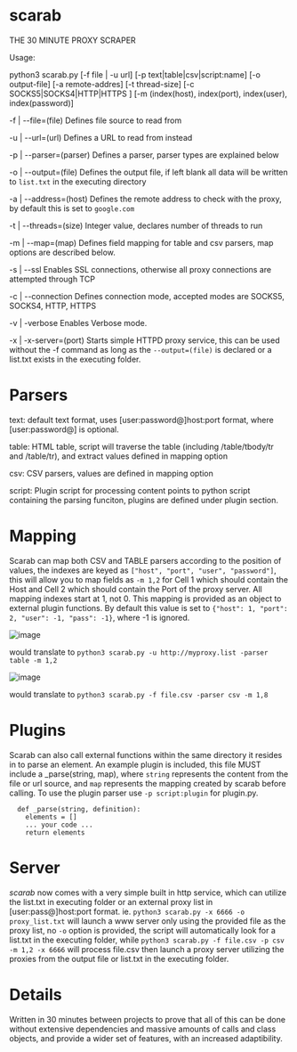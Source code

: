 # scarab
THE 30 MINUTE PROXY SCRAPER


Usage:

python3 scarab.py [-f file | -u url] [-p text|table|csv|script:name] [-o output-file] [-a remote-addres] [-t thread-size] [-c SOCKS5|SOCKS4|HTTP|HTTPS ] [-m (index(host), index(port), index(user), index(password)]
  
  -f <file> | --file=(file)       Defines file source to read from
  
  -u <url>  | --url=(url)         Defines a URL to read from instead
  
  -p <parser> | --parser=(parser) Defines a parser, parser types are explained below
  
  -o <file> | --output=(file)     Defines the output file, if left blank all data will be written to `list.txt` in the executing directory
  
  -a <host> | --address=(host)    Defines the remote address to check with the proxy, by default this is set to `google.com`
  
  -t <size> | --threads=(size)    Integer value, declares number of threads to run
  
  -m <map>  | --map=(map)         Defines field mapping for table and csv parsers, map options are described below.
  
  -s | --ssl                      Enables SSL connections, otherwise all proxy connections are attempted through TCP
  
  -c | --connection               Defines connection mode, accepted modes are SOCKS5, SOCKS4, HTTP, HTTPS
  
  -v | -verbose                   Enables Verbose mode.

  -x | -x-server=(port)           Starts simple HTTPD proxy service, this can be used without the -f command as long as the `--output=(file)` is declared or a list.txt exists in the executing folder.
  
  
  
# Parsers
  
  text: default text format, uses [user:password@]host:port format, where [user:password@] is optional.
  
  table: HTML table, script will traverse the table (including /table/tbody/tr and /table/tr), and extract values defined in mapping option
  
  csv:   CSV parsers, values are defined in mapping option
  
  script: Plugin script for processing content points to python script containing the parsing funciton, plugins are defined under plugin section.
  
  
# Mapping
  
  Scarab can map both CSV and TABLE parsers according to the position of values, the indexes are keyed as `["host", "port", "user", "password"]`, this will allow you to map fields as `-m 1,2` for Cell 1 which should contain the Host and Cell 2 which should contain the Port of the proxy server.  All mapping indexes start at 1, not 0.  This mapping is provided as an object to external plugin functions.  By default this value is set to `{"host": 1, "port": 2, "user": -1, "pass": -1}`, where -1 is ignored.
  
  ![image](https://user-images.githubusercontent.com/97387095/148680008-dc7f2b9f-cec6-47ff-be4d-7867d984d389.png)
  
  would translate to `python3 scarab.py -u http://myproxy.list -parser table -m 1,2`
  
  ![image](https://user-images.githubusercontent.com/97387095/148681117-c28ef3b2-681b-44a4-a9b1-f37947902284.png)

  would translate to `python3 scarab.py -f file.csv -parser csv -m 1,8`
  
# Plugins
  
  Scarab can also call external functions within the same directory it resides in to parse an element.  An example plugin is included, this file MUST include a _parse(string, map), where `string` represents the content from the file or url source, and `map` represents the mapping created by scarab before calling.  To use the plugin parser use `-p script:plugin` for plugin.py.
  
  ```
    def _parse(string, definition):
      elements = []
      ... your code ...
      return elements
  ```

# Server
  
  *scarab* now comes with a very simple built in http service, which can utilize the list.txt in executing folder or an external proxy list in [user:pass@]host:port format. ie. `python3 scarab.py -x 6666 -o proxy_list.txt` will launch a www server only using the provided file as the proxy list, no `-o` option is provided, the script will automatically look for a list.txt in the executing folder, while `python3 scarab.py -f file.csv -p csv -m 1,2 -x 6666` will process file.csv then launch a proxy server utilizing the proxies from the output file or list.txt in the executing folder.
  
# Details
  
  Written in 30 minutes between projects to prove that all of this can be done without extensive dependencies and massive amounts of calls and class objects, and provide a wider set of features, with an increased adaptibility.

